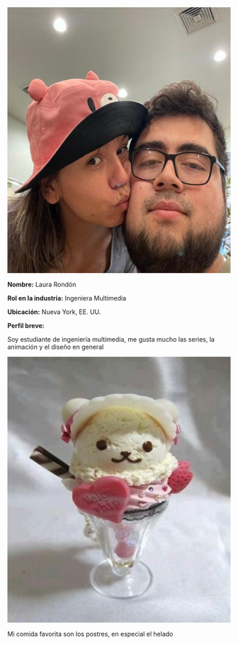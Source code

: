 

<img src="Laura.jpeg" alt="foto de Laura Rondon" width="800" height="600">

**Nombre:** Laura Rondón  

**Rol en la industria:** Ingeniera Multimedia  

**Ubicación:** Nueva York, EE. UU.  

**Perfil breve:**  

Soy estudiante de ingeniería multimedia, me gusta mucho las series, la animación y el diseño en general

<img src="helado.jpg" alt="foto de helado" width="800" height="600">

Mi comida favorita son los postres, en especial el helado


